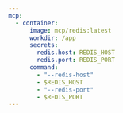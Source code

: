 ```yaml
---
mcp:
  - container:
      image: mcp/redis:latest
      workdir: /app
      secrets:
        redis.host: REDIS_HOST
        redis.port: REDIS_PORT
      command:
        - "--redis-host"
        - $REDIS_HOST
        - "--redis-port"
        - $REDIS_PORT
---
```


